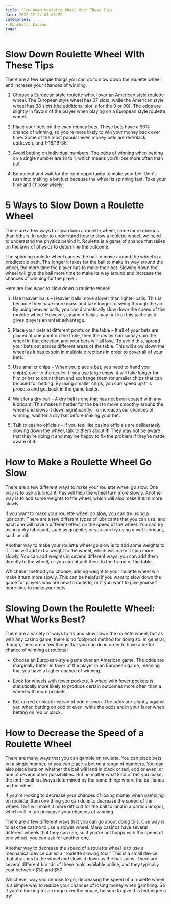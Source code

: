 ```yaml
---
title: Slow Down Roulette Wheel With These Tips
date: 2022-12-24 07:46:22
categories:
- Coushatta Casino
tags:
---
```



#  Slow Down Roulette Wheel With These Tips

There are a few simple things you can do to slow down the roulette wheel and increase your chances of winning.

1. Choose a European style roulette wheel over an American style roulette wheel. The European style wheel has 37 slots, while the American style wheel has 38 slots (the additional slot is for the 0 or 00). The odds are slightly in favour of the player when playing on a European style roulette wheel.

2. Place your bets on the even money bets. These bets have a 50% chance of winning, so you're more likely to win your money back over time. Some of the most popular even money bets are red/black, odd/even, and 1-18/19-36.

3. Avoid betting on individual numbers. The odds of winning when betting on a single number are 18 to 1, which means you'll lose more often than not.

4. Be patient and wait for the right opportunity to make your bet. Don't rush into making a bet just because the wheel is spinning fast. Take your time and choose wisely!

#  5 Ways to Slow Down a Roulette Wheel

There are a few ways to slow down a roulette wheel, some more obvious than others. In order to understand how to slow a roulette wheel, we need to understand the physics behind it. Roulette is a game of chance that relies on the laws of physics to determine the outcome.

The spinning roulette wheel causes the ball to move around the wheel in a predictable path. The longer it takes for the ball to make its way around the wheel, the more time the player has to make their bet. Slowing down the wheel will give the ball more time to make its way around and increase the chances of winning for the player.

Here are five ways to slow down a roulette wheel:

1) Use heavier balls – Heavier balls move slower than lighter balls. This is because they have more mass and take longer to swing through the air. By using heavier balls, you can dramatically slow down the speed of the roulette wheel. However, casino officials may not like this tactic as it gives players an unfair advantage.

2) Place your bets at different points on the table – If all of your bets are placed at one point on the table, then the dealer can simply spin the wheel in that direction and your bets will all lose. To avoid this, spread your bets out across different areas of the table. This will slow down the wheel as it has to spin in multiple directions in order to cover all of your bets.

3) Use smaller chips – When you place a bet, you need to hand your chip(s) over to the dealer. If you use large chips, it will take longer for him or her to count them and exchange them for smaller chips that can be used for betting. By using smaller chips, you can speed up this process and get back in the game faster.

4) Wait for a dry ball – A dry ball is one that has not been coated with any lubricant. This makes it harder for the ball to move smoothly around the wheel and slows it down significantly. To increase your chances of winning, wait for a dry ball before making your bet.

5) Talk to casino officials – If you feel like casino officials are deliberately slowing down the wheel, talk to them about it! They may not be aware that they’re doing it and may be happy to fix the problem if they’re made aware of it.

#  How to Make a Roulette Wheel Go Slow

There are a few different ways to make your roulette wheel go slow. One way is to use a lubricant; this will help the wheel turn more slowly. Another way is to add some weights to the wheel, which will also make it turn more slowly.

If you want to make your roulette wheel go slow, you can try using a lubricant. There are a few different types of lubricants that you can use, and each one will have a different effect on the speed of the wheel. You can try using a dry lubricant, such as graphite, or you can try using a wet lubricant, such as oil.

Another way to make your roulette wheel go slow is to add some weights to it. This will add extra weight to the wheel, which will make it spin more slowly. You can add weights in several different ways: you can add them directly to the wheel, or you can attach them to the frame of the table.

Whichever method you choose, adding weight to your roulette wheel will make it turn more slowly. This can be helpful if you want to slow down the game for players who are new to roulette, or if you want to give yourself more time to make your bets.

#  Slowing Down the Roulette Wheel: What Works Best?

There are a variety of ways to try and slow down the roulette wheel, but as with any casino game, there is no foolproof method for doing so. In general, though, there are a few things that you can do in order to have a better chance of winning at roulette:

* Choose an European-style game over an American game. The odds are marginally better in favor of the player in an European game, meaning that you have a higher chance of winning.

* Look for wheels with fewer pockets. A wheel with fewer pockets is statistically more likely to produce certain outcomes more often than a wheel with more pockets.

* Bet on red or black instead of odd or even. The odds are slightly against you when betting on odd or even, while the odds are in your favor when betting on red or black.

#  How to Decrease the Speed of a Roulette Wheel

There are many ways that you can gamble on roulette. You can place bets on a single number, or you can place a bet on a range of numbers. You can also place bets on whether the ball will land in black or red, odd or even, or one of several other possibilities. But no matter what kind of bet you make, the end result is always determined by the same thing: where the ball lands on the wheel.

If you're looking to decrease your chances of losing money when gambling on roulette, then one thing you can do is to decrease the speed of the wheel. This will make it more difficult for the ball to land in a particular spot, which will in turn increase your chances of winning.

There are a few different ways that you can go about doing this. One way is to ask the casino to use a slower wheel. Many casinos have several different wheels that they can use, so if you're not happy with the speed of one wheel, you can ask for another one.

Another way to decrease the speed of a roulette wheel is to use a mechanical device called a "roulette slowing tool." This is a small device that attaches to the wheel and slows it down as the ball spins. There are several different brands of these tools available online, and they typically cost between $30 and $50.

Whichever way you choose to go, decreasing the speed of a roulette wheel is a simple way to reduce your chances of losing money when gambling. So if you're looking for an edge over the house, be sure to give this technique a try!